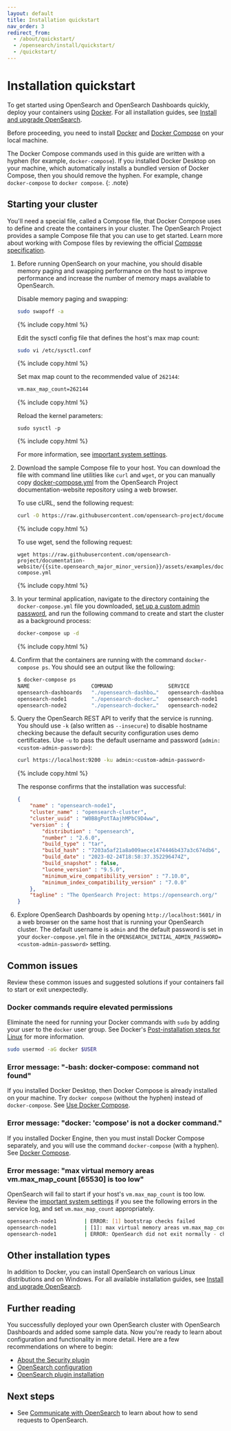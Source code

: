 ```yaml
---
layout: default
title: Installation quickstart
nav_order: 3
redirect_from: 
  - /about/quickstart/
  - /opensearch/install/quickstart/
  - /quickstart/
---
```


# Installation quickstart

To get started using OpenSearch and OpenSearch Dashboards quickly, deploy your containers using [Docker](https://www.docker.com/). For all installation guides, see [Install and upgrade OpenSearch]({{site.url}}{{site.baseurl}}/install-and-configure/).

Before proceeding, you need to install [Docker](https://docs.docker.com/get-docker/) and [Docker Compose](https://github.com/docker/compose) on your local machine. 

The Docker Compose commands used in this guide are written with a hyphen (for example, `docker-compose`). If you installed Docker Desktop on your machine, which automatically installs a bundled version of Docker Compose, then you should remove the hyphen. For example, change `docker-compose` to `docker compose`.
{: .note}

## Starting your cluster

You'll need a special file, called a Compose file, that Docker Compose uses to define and create the containers in your cluster. The OpenSearch Project provides a sample Compose file that you can use to get started. Learn more about working with Compose files by reviewing the official [Compose specification](https://docs.docker.com/compose/compose-file/).

1. Before running OpenSearch on your machine, you should disable memory paging and swapping performance on the host to improve performance and increase the number of memory maps available to OpenSearch.
    
    Disable memory paging and swapping:
    
    ```bash
    sudo swapoff -a
    ```
    {% include copy.html %}

    Edit the sysctl config file that defines the host's max map count:

    ```bash
    sudo vi /etc/sysctl.conf
    ```
    {% include copy.html %}

    Set max map count to the recommended value of `262144`:
    
    ```bash
    vm.max_map_count=262144
    ```
    {% include copy.html %}

    Reload the kernel parameters:

    ```
    sudo sysctl -p
    ```  
    {% include copy.html %}

    For more information, see [important system settings]({{site.url}}{{site.baseurl}}/opensearch/install/important-settings/).

1. Download the sample Compose file to your host. You can download the file with command line utilities like `curl` and `wget`, or you can manually copy [docker-compose.yml](https://github.com/opensearch-project/documentation-website/blob/{{site.opensearch_major_minor_version}}/assets/examples/docker-compose.yml) from the OpenSearch Project documentation-website repository using a web browser.

    To use cURL, send the following request:

    ```bash
    curl -O https://raw.githubusercontent.com/opensearch-project/documentation-website/{{site.opensearch_major_minor_version}}/assets/examples/docker-compose.yml
    ```
    {% include copy.html %}

    To use wget, send the following request:

    ```
    wget https://raw.githubusercontent.com/opensearch-project/documentation-website/{{site.opensearch_major_minor_version}}/assets/examples/docker-compose.yml
    ```
    {% include copy.html %}

1. In your terminal application, navigate to the directory containing the `docker-compose.yml` file you downloaded, [set up a custom admin password]({{site.url}}{{site.baseurl}}/install-and-configure/install-opensearch/docker/#setting-a-custom-admin-password), and run the following command to create and start the cluster as a background process:
    
    ```bash
    docker-compose up -d
    ```
    {% include copy.html %}

1. Confirm that the containers are running with the command `docker-compose ps`. You should see an output like the following:

    ```bash
    $ docker-compose ps
    NAME                    COMMAND                  SERVICE                 STATUS              PORTS
    opensearch-dashboards   "./opensearch-dashbo…"   opensearch-dashboards   running             0.0.0.0:5601->5601/tcp
    opensearch-node1        "./opensearch-docker…"   opensearch-node1        running             0.0.0.0:9200->9200/tcp, 9300/tcp, 0.0.0.0:9600->9600/tcp, 9650/tcp
    opensearch-node2        "./opensearch-docker…"   opensearch-node2        running             9200/tcp, 9300/tcp, 9600/tcp, 9650/tcp
    ```

1. Query the OpenSearch REST API to verify that the service is running. You should use `-k` (also written as `--insecure`) to disable hostname checking because the default security configuration uses demo certificates. Use `-u` to pass the default username and password (`admin:<custom-admin-password>`):

    ```bash
    curl https://localhost:9200 -ku admin:<custom-admin-password>
    ```
    {% include copy.html %}

    The response confirms that the installation was successful:

    ```json
    {
        "name" : "opensearch-node1",
        "cluster_name" : "opensearch-cluster",
        "cluster_uuid" : "W0B8gPotTAajhMPbC9D4ww",
        "version" : {
            "distribution" : "opensearch",
            "number" : "2.6.0",
            "build_type" : "tar",
            "build_hash" : "7203a5af21a8a009aece1474446b437a3c674db6",
            "build_date" : "2023-02-24T18:58:37.352296474Z",
            "build_snapshot" : false,
            "lucene_version" : "9.5.0",
            "minimum_wire_compatibility_version" : "7.10.0",
            "minimum_index_compatibility_version" : "7.0.0"
        },
        "tagline" : "The OpenSearch Project: https://opensearch.org/"
    }
    ```
1. Explore OpenSearch Dashboards by opening `http://localhost:5601/` in a web browser on the same host that is running your OpenSearch cluster. The default username is `admin` and the default password is set in your `docker-compose.yml` file in the `OPENSEARCH_INITIAL_ADMIN_PASSWORD=<custom-admin-password>` setting.

## Common issues

Review these common issues and suggested solutions if your containers fail to start or exit unexpectedly.

### Docker commands require elevated permissions

Eliminate the need for running your Docker commands with `sudo` by adding your user to the `docker` user group. See Docker's [Post-installation steps for Linux](https://docs.docker.com/engine/install/linux-postinstall/) for more information.
```bash
sudo usermod -aG docker $USER
```

### Error message: "-bash: docker-compose: command not found"

If you installed Docker Desktop, then Docker Compose is already installed on your machine. Try `docker compose` (without the hyphen) instead of `docker-compose`. See [Use Docker Compose](https://docs.docker.com/get-started/08_using_compose/).

### Error message: "docker: 'compose' is not a docker command."

If you installed Docker Engine, then you must install Docker Compose separately, and you will use the command `docker-compose` (with a hyphen). See [Docker Compose](https://github.com/docker/compose).

### Error message: "max virtual memory areas vm.max_map_count [65530] is too low"

OpenSearch will fail to start if your host's `vm.max_map_count` is too low. Review the [important system settings]({{site.url}}{{site.baseurl}}/opensearch/install/important-settings/) if you see the following errors in the service log, and set `vm.max_map_count` appropriately.
```bash
opensearch-node1         | ERROR: [1] bootstrap checks failed
opensearch-node1         | [1]: max virtual memory areas vm.max_map_count [65530] is too low, increase to at least [262144]
opensearch-node1         | ERROR: OpenSearch did not exit normally - check the logs at /usr/share/opensearch/logs/opensearch-cluster.log
```

## Other installation types

In addition to Docker, you can install OpenSearch on various Linux distributions and on Windows. For all available installation guides, see [Install and upgrade OpenSearch]({{site.url}}{{site.baseurl}}/install-and-configure/).

## Further reading

You successfully deployed your own OpenSearch cluster with OpenSearch Dashboards and added some sample data. Now you're ready to learn about configuration and functionality in more detail. Here are a few recommendations on where to begin:
- [About the Security plugin]({{site.url}}{{site.baseurl}}/security/index/)
- [OpenSearch configuration]({{site.url}}{{site.baseurl}}/install-and-configure/configuring-opensearch/)
- [OpenSearch plugin installation]({{site.url}}{{site.baseurl}}/opensearch/install/plugins/)

## Next steps

- See [Communicate with OpenSearch]({{site.url}}{{site.baseurl}}/getting-started/communicate/) to learn about how to send requests to OpenSearch.
